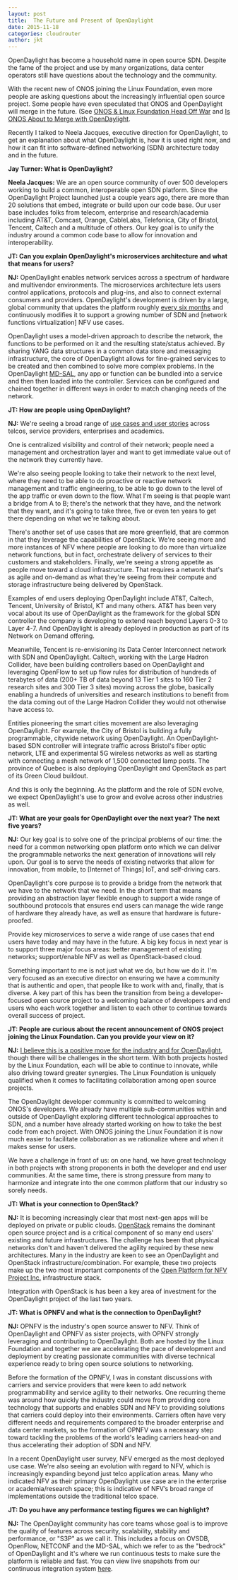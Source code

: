 ```yaml
---
layout: post
title:  The Future and Present of OpenDaylight
date: 2015-11-18
categories: cloudrouter
author: jkt 
---
```


OpenDaylight has become a household name in open source SDN.  Despite the fame of the project and use by many organizations, data center operators still have questions about the technology and the community.

With the recent new of ONOS joining the Linux Foundation, even more people are asking questions about the increasingly influential open source project.  Some people have even speculated that ONOS and OpenDaylight will merge in the future.  (See [ONOS & Linux Foundation Head Off War](http://www.lightreading.com/author.asp?section_id=274&doc_id=718708) and [Is ONOS About to Merge with OpenDaylight](http://www.lightreading.com/author.asp?section_id=274&doc_id=718708).

Recently I talked to Neela Jacques, executive direction for OpenDaylight, to get an explanation about what OpenDaylight is, how it is used right now, and how it can fit into software-defined networking (SDN) architecture today and in the future.

**Jay Turner: What is OpenDaylight?**

**Neela Jacques:** We are an open source community of over 500 developers working to build a common, interoperable open SDN platform. Since the OpenDaylight Project launched just a couple years ago, there are more than 20 solutions that embed, integrate or build upon our code base. Our user base includes folks from telecom, enterprise and research/academia including AT&T, Comcast, Orange, CableLabs, Telefonica, City of Bristol, Tencent, Caltech and a multitude of others. Our key goal is to unify the industry around a common code base to allow for innovation and interoperability.

**JT: Can you explain OpenDaylight's microservices architecture and what that means for users?**

**NJ:** OpenDaylight enables network services across a spectrum of hardware and multivendor environments. The microservices architecture lets users control applications, protocols and plug-ins, and also to connect external consumers and providers. OpenDaylight's development is driven by a large, global community that updates the platform roughly [every six months](https://www.opendaylight.org/roadmap) and continuously modifies it to support a growing number of SDN and [network functions virtualization] NFV use cases.

OpenDaylight uses a model-driven approach to describe the network, the functions to be performed on it and the resulting state/status achieved. By sharing YANG data structures in a common data store and messaging infrastructure, the core of OpenDaylight allows for fine-grained services to be created and then combined to solve more complex problems. In the OpenDaylight [MD-SAL](https://wiki.opendaylight.org/view/OpenDaylight_Controller:MD-SAL), any app or function can be bundled into a service and then then loaded into the controller. Services can be configured and chained together in different ways in order to match changing needs of the network.

**JT: How are people using OpenDaylight?**

**NJ:** We're seeing a broad range of [use cases and user stories](https://www.opendaylight.org/user-stories/) across telcos, service providers, enterprises and academics.

One is centralized visibility and control of their network; people need a management and orchestration layer and want to get immediate value out of the network they currently have.

We're also seeing people looking to take their network to the next level, where they need to be able to do proactive or reactive network management and traffic engineering, to be able to go down to the level of the app traffic or even down to the flow. What I'm seeing is that people want a bridge from A to B; there's the network that they have, and the network that they want, and it's going to take three, five or even ten years to get there depending on what we're talking about.

There's another set of use cases that are more greenfield, that are common in that they leverage the capabilities of OpenStack. We're seeing more and more instances of NFV where people are looking to do more than virtualize network functions, but in fact, orchestrate delivery of services to their customers and stakeholders. Finally, we're seeing a strong appetite as people move toward a cloud infrastructure. That requires a network that's as agile and on-demand as what they're seeing from their compute and storage infrastructure being delivered by OpenStack.

Examples of end users deploying OpenDaylight include AT&T, Caltech, Tencent, University of Bristol, KT and many others. AT&T has been very vocal about its use of OpenDaylight as the framework for the global SDN controller the company is developing to extend reach beyond Layers 0-3 to Layer 4-7. And OpenDaylight is already deployed in production as part of its Network on Demand offering.

Meanwhile, Tencent is re-envisioning its Data Center Interconnect network with SDN and OpenDaylight. Caltech, working with the Large Hadron Collider, have been building controllers based on OpenDaylight and leveraging OpenFlow to set up flow rules for distribution of hundreds of terabytes of data (200+ TB of data beyond 13 Tier 1 sites to 160 Tier 2 research sites and 300 Tier 3 sites) moving across the globe, basically enabling a hundreds of universities and research institutions to benefit from the data coming out of the Large Hadron Collider they would not otherwise have access to.

Entities pioneering the smart cities movement are also leveraging OpenDaylight. For example, the City of Bristol is building a fully programmable, citywide network using OpenDaylight. An OpenDaylight-based SDN controller will integrate traffic across Bristol's fiber optic network, LTE and experimental 5G wireless networks as well as starting with connecting a mesh network of 1,500 connected lamp posts. The province of Quebec is also deploying OpenDaylight and OpenStack as part of its Green Cloud buildout.

And this is only the beginning. As the platform and the role of SDN evolve, we expect OpenDaylight's use to grow and evolve across other industries as well.

**JT: What are your goals for OpenDaylight over the next year?  The next five years?**

**NJ:** Our key goal is to solve one of the principal problems of our time: the need for a common networking open platform onto which we can deliver the programmable networks the next generation of innovations will rely upon. Our goal is to serve the needs of existing networks that allow for innovation, from mobile, to [Internet of Things] IoT, and self-driving cars.

OpenDaylight's core purpose is to provide a bridge from the network that we have to the network that we need. In the short term that means providing an abstraction layer flexible enough to support a wide range of southbound protocols that ensures end users can manage the wide range of hardware they already have, as well as ensure that hardware is future-proofed.

Provide key microservices to serve a wide range of use cases that end users have today and may have in the future. A big key focus in next year is to support three major focus areas: better management of existing networks; support/enable NFV as well as OpenStack-based cloud.

Something important to me is not just what we do, but how we do it. I'm very focused as an executive director on ensuring we have a community that is authentic and open, that people like to work with and, finally, that is diverse. A key part of this has been the transition from being a developer-focused open source project to a welcoming balance of developers and end users who each work together and listen to each other to continue towards overall success of project.

**JT: People are curious about the recent announcement of ONOS project joining the Linux Foundation.  Can you provide your view on it?**

**NJ:** [I believe this is a positive move for the industry and for OpenDaylight](https://www.opendaylight.org/news/blogs/2015/10/my-perspective-onos-joining-linux-foundation), though there will be challenges in the short term. With both projects hosted by the Linux Foundation, each will be able to continue to innovate, while also driving toward greater synergies. The Linux Foundation is uniquely qualified when it comes to facilitating collaboration among open source projects.

The OpenDaylight developer community is committed to welcoming ONOS's developers. We already have multiple sub-communities within and outside of OpenDaylight exploring different technological approaches to SDN, and a number have already started working on how to take the best code from each project. With ONOS joining the Linux Foundation it is now much easier to facilitate collaboration as we rationalize where and when it makes sense for users.

We have a challenge in front of us: on one hand, we have great technology in both projects with strong proponents in both the developer and end user communities. At the same time, there is strong pressure from many to harmonize and integrate into the one common platform that our industry so sorely needs.

**JT: What is your connection to OpenStack?**

**NJ:** It is becoming increasingly clear that most next-gen apps will be deployed on private or public clouds. [OpenStack](http://www.thenewip.net/complink_redirect.asp?vl_id=13598) remains the dominant open source project and is a critical component of so many end users' existing and future infrastructures. The challenge has been that physical networks don't and haven't delivered the agility required by these new architectures. Many in the industry are keen to see an OpenDaylight and OpenStack infrastructure/combination. For example, these two projects make up the two most important components of the [Open Platform for NFV Project Inc.](http://www.thenewip.net/complink_redirect.asp?vl_id=13779) infrastructure stack.

Integration with OpenStack is has been a key area of investment for the OpenDaylight project of the last two years.

**JT: What is OPNFV and what is the connection to OpenDaylight?**

**NJ:** OPNFV is the industry's open source answer to NFV. Think of OpenDaylight and OPNFV as sister projects, with OPNFV strongly leveraging and contributing to OpenDaylight. Both are hosted by the Linux Foundation and together we are accelerating the pace of development and deployment by creating passionate communities with diverse technical experience ready to bring open source solutions to networking.

Before the formation of the OPNFV, I was in constant discussions with carriers and service providers that were keen to add network programmability and service agility to their networks. One recurring theme was around how quickly the industry could move from providing core technology that supports and enables SDN and NFV to providing solutions that carriers could deploy into their environments. Carriers often have very different needs and requirements compared to the broader enterprise and data center markets, so the formation of OPNFV was a necessary step toward tackling the problems of the world's leading carriers head-on and thus accelerating their adoption of SDN and NFV.

In a recent OpenDaylight user survey, NFV emerged as the most deployed use case. We're also seeing an evolution with regard to NFV, which is increasingly expanding beyond just telco application areas. Many who indicated NFV as their primary OpenDaylight use case are in the enterprise or academia/research space; this is indicative of NFV’s broad range of implementations outside the traditional telco space.

**JT: Do you have any performance testing figures we can highlight?**

**NJ:** The OpenDaylight community has core teams whose goal is to improve the quality of features across security, scalability, stability and performance, or "S3P" as we call it. This includes a focus on OVSDB, OpenFlow, NETCONF and the MD-SAL, which we refer to as the "bedrock" of OpenDaylight and it's where we run continuous tests to make sure the platform is reliable and fast. You can view live snapshots from our continuous integration system [here](https://jenkins.opendaylight.org/releng/view/openflowplugin/job/openflowplugin-csit-1node-cbench-performance-only-stable-lithium/plot/).
